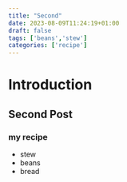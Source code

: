 ```yaml
---
title: "Second"
date: 2023-08-09T11:24:19+01:00
draft: false
tags: ['beans','stew']
categories: ['recipe']
---
```


# Introduction

## Second Post

### my recipe

- stew
- beans
- bread